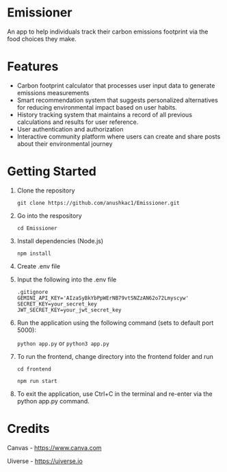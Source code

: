 # Emissioner
An app to help individuals track their carbon emissions footprint via the food choices they make. 

# Features

* Carbon footprint calculator that processes user input data to generate emissions measurements 
* Smart recommendation system that suggests personalized alternatives for reducing environmental impact based on user habits.
* History tracking system that maintains a record of all previous calculations and results for user reference. 
* User authentication and authorization
* Interactive community platform where users can create and share posts about their environmental journey


# Getting Started
1. Clone the repository
   
   ```git clone https://github.com/anushkac1/Emissioner.git```
2. Go into the respository

   ```cd Emissioner```
3. Install dependencies (Node.js)

   ```npm install```

4. Create .env file
5. Input the following into the .env file
   ```
   .gitignore
   GEMINI_API_KEY='AIzaSyBkYbPpWErNB79vtSNZzAN62o72Lmyscyw'
   SECRET_KEY=your_secret_key
   JWT_SECRET_KEY=your_jwt_secret_key

6. Run the application using the following command (sets to default port 5000):
   
   ```python app.py``` or ```python3 app.py```
7. To run the frontend, change directory into the frontend folder and run

   ```cd frontend```
   
   ```npm run start```

8. To exit the application, use Ctrl+C in the terminal and re-enter via the python app.py command.

# Credits
Canvas - https://www.canva.com

Uiverse - https://uiverse.io
